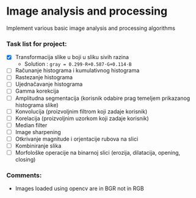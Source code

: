 # Image analysis and processing

Implement various basic image analysis and processing algorithms

### Task list for project:

- [x] Transformacija slike u boji u sliku sivih razina
  - Solution : `gray = 0.299⋅R+0.587⋅G+0.114⋅B`
- [ ] Računanje histograma i kumulativnog histograma
- [ ] Rastezanje histograma
- [ ] Ujednačavanje histograma
- [ ] Gamma korekcija
- [ ] Amplitudna segmentacija (korisnik odabire prag temeljem prikazanog histograma slike)
- [ ] Konvolucija (proizvoljnim filtrom koji zadaje korisnik)
- [ ] Korelacija (proizvoljnim uzorkom koji zadaje korisnik)
- [ ] Median filter
- [ ] Image sharpening
- [ ] Otkrivanje magnitude i orjentacije rubova na slici
- [ ] Kombiniranje slika
- [ ] Morfološke operacije na binarnoj slici (erozija, dilatacija, opening, closing)

### Comments:
- Images loaded using opencv are in BGR not in RGB